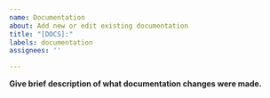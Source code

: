 ```yaml
---
name: Documentation
about: Add new or edit existing documentation
title: "[DOCS]:"
labels: documentation
assignees: ''

---
```


**Give brief description of what documentation changes were made.**
